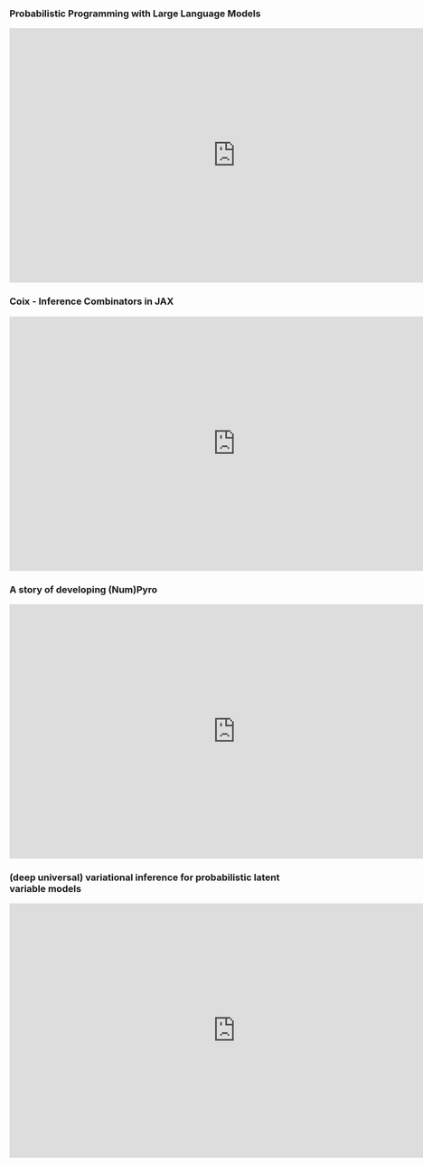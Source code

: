### Probabilistic Programming with Large Language Models
<iframe src="https://drive.google.com/file/d/1AdQ5fFXAcFCbgAae3ouQCU7rOkR0g9FZ/preview" frameborder="0" width="800" height="450" allowfullscreen="true" mozallowfullscreen="true" webkitallowfullscreen="true" allow="autoplay"></iframe>


### Coix - Inference Combinators in JAX
<iframe src="https://docs.google.com/presentation/d/e/2PACX-1vT2uwaPyZnlyaYq3HZHBLNNKqhZWAMKUSuQGCX_HqxW34spnLHb4ufLosXbHpbvTgWnwb-1sZDa29Mr/pubembed?start=false&loop=false&delayms=3000" frameborder="0" width="800" height="450" allowfullscreen="true" mozallowfullscreen="true" webkitallowfullscreen="true"></iframe>

### A story of developing (Num)Pyro
<iframe src="https://docs.google.com/presentation/d/e/2PACX-1vRSdWE4k17-m54rsYUrxgI6vHoY1PR9r05mo5xXg6s4m1epl4H_vWfcVKGiHDMwkJD-bbLCgDsu0R_H/pubembed?start=false&loop=false&delayms=3000" frameborder="0" width="800" height="450" allowfullscreen="true" mozallowfullscreen="true" webkitallowfullscreen="true"></iframe>

### (deep universal) variational inference for probabilistic latent variable models
<iframe src="https://docs.google.com/presentation/d/e/2PACX-1vTOTx61_FyxgJgWKJEa_2cVZX9S8aUch0r90utCAv_Uo36uXhjX2I1juhcfoXdCrEj6T4SUWsnw2-mW/pubembed?start=false&loop=false&delayms=3000" frameborder="0" width="800" height="450" allowfullscreen="true" mozallowfullscreen="true" webkitallowfullscreen="true"></iframe>